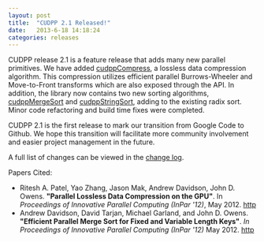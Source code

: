 ```yaml
---
layout: post
title:  "CUDPP 2.1 Released!"
date:   2013-6-18 14:18:24
categories: releases
---
```


CUDPP release 2.1 is a feature release that adds many new parallel primitives. We have added [cudppCompress](http://cudpp.github.io/cudpp/2.1/group__public_interface.html#gae537bc8a91bb7d86f670c2065473b777), a lossless data compression algorithm. This compression utilizes efficient parallel Burrows-Wheeler and Move-to-Front transforms which are also exposed through the API. In addition, the library now contains two new sorting algorithms, [cudppMergeSort](http://cudpp.github.io/cudpp/2.1/group__public_interface.html#ga6dfdfa4fd5c580302c5ab61b45c53b0a) and [cudppStringSort](http://cudpp.github.io/cudpp/2.1/group__public_interface.html#ga9436ce9ee1b4dfefa70ece1b3776f338), adding to the existing radix sort. Minor code refactoring and build time fixes were completed.

CUDPP 2.1 is the first release to mark our transition from Google Code to Github.  We hope this transition will facilitate more community involvement and easier project management in the future.

A full list of changes can be viewed in the [change log](http://cudpp.github.io/cudpp/2.1/changelog.html).

Papers Cited:
- Ritesh A. Patel, Yao Zhang, Jason Mak, Andrew Davidson, John D. Owens. **"Parallel Lossless Data Compression on the GPU"**. In *Proceedings of Innovative Parallel Computing (InPar '12)*, May 2012. [http](http://idav.ucdavis.edu/publications/print_pub?pub_id=1087)
- Andrew Davidson, David Tarjan, Michael Garland, and John D. Owens. **"Efficient Parallel Merge Sort for Fixed and Variable Length Keys"**. *In Proceedings of Innovative Parallel Computing (InPar '12)* May 2012. [http](http://www.idav.ucdavis.edu/publications/print_pub?pub_id=1085)